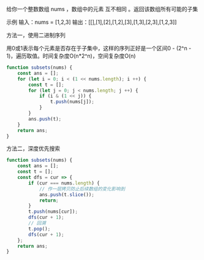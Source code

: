 给你一个整数数组 nums ，数组中的元素 互不相同 。返回该数组所有可能的子集

示例
输入：nums = [1,2,3]
输出：[[],[1],[2],[1,2],[3],[1,3],[2,3],[1,2,3]]

方法一，使用二进制序列

用0或1表示每个元素是否存在于子集中，这样的序列正好是一个区间0 - (2^n - 1)，遍历取值。时间复杂度O(n*2^n)，空间复杂度O(n)

```js
function subsets(nums) {
    const ans = [];
    for (let i = 0; i < (1 << nums.length); i ++) {
        const t = [];
        for (let j = 0; j < nums.length; j ++) {
            if (i & (1 << j)) {
                t.push(nums[j]);
            }
        }
        ans.push(t);
    }
    return ans;
}
```

方法二，深度优先搜索

```js
function subsets(nums) {
    const ans = [];
    const t = [];
    const dfs = cur => {
        if (cur === nums.length) {
            // 作一层拷贝防止后续数组的变化影响到
            ans.push(t.slice());
            return;
        }
        t.push(nums[cur]);
        dfs(cur + 1);
        // 回溯
        t.pop();
        dfs(cur + 1);
    };
    return ans;
}
```
